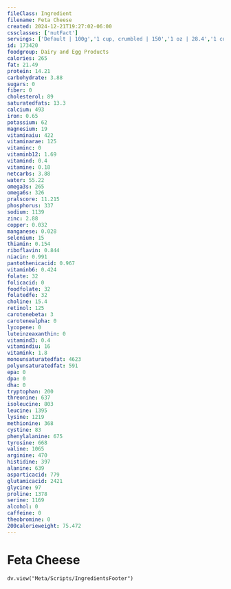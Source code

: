 ```yaml
---
fileClass: Ingredient
filename: Feta Cheese
created: 2024-12-21T19:27:02-06:00
cssclasses: ['nutFact']
servings: ['Default | 100g','1 cup, crumbled | 150','1 oz | 28.4','1 cubic inch | 17','1 wedge (1.33 oz) | 38']
id: 173420
foodgroup: Dairy and Egg Products
calories: 265
fat: 21.49
protein: 14.21
carbohydrate: 3.88
sugars: 0
fiber: 0
cholesterol: 89
saturatedfats: 13.3
calcium: 493
iron: 0.65
potassium: 62
magnesium: 19
vitaminaiu: 422
vitaminarae: 125
vitaminc: 0
vitaminb12: 1.69
vitamind: 0.4
vitamine: 0.18
netcarbs: 3.88
water: 55.22
omega3s: 265
omega6s: 326
pralscore: 11.215
phosphorus: 337
sodium: 1139
zinc: 2.88
copper: 0.032
manganese: 0.028
selenium: 15
thiamin: 0.154
riboflavin: 0.844
niacin: 0.991
pantothenicacid: 0.967
vitaminb6: 0.424
folate: 32
folicacid: 0
foodfolate: 32
folatedfe: 32
choline: 15.4
retinol: 125
carotenebeta: 3
carotenealpha: 0
lycopene: 0
luteinzeaxanthin: 0
vitamind3: 0.4
vitamindiu: 16
vitamink: 1.8
monounsaturatedfat: 4623
polyunsaturatedfat: 591
epa: 0
dpa: 0
dha: 0
tryptophan: 200
threonine: 637
isoleucine: 803
leucine: 1395
lysine: 1219
methionine: 368
cystine: 83
phenylalanine: 675
tyrosine: 668
valine: 1065
arginine: 470
histidine: 397
alanine: 639
asparticacid: 779
glutamicacid: 2421
glycine: 97
proline: 1378
serine: 1169
alcohol: 0
caffeine: 0
theobromine: 0
200calorieweight: 75.472
---
```


# Feta Cheese

```dataviewjs
dv.view("Meta/Scripts/IngredientsFooter")
```
